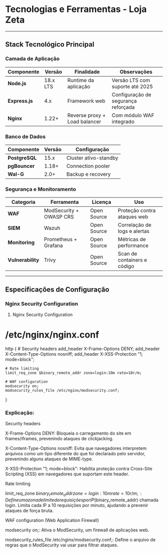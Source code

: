 # Tecnologias e Ferramentas - Loja Zeta

---

## Stack Tecnológico Principal

### Camada de Aplicação
| Componente  | Versão    | Finalidade                 | Observações                          |
|-------------|-----------|----------------------------|--------------------------------------|
| **Node.js** | 18.x LTS  | Runtime da aplicação       | Versão LTS com suporte até 2025      |
| **Express.js** | 4.x    | Framework web              | Configuração de segurança reforçada  |
| **Nginx**   | 1.22+     | Reverse proxy + Load balancer | Com módulo WAF integrado          |

### Banco de Dados
| Componente   | Versão | Configuração          |
|--------------|--------|----------------------|
| **PostgreSQL** | 15.x | Cluster ativo-standby |
| **pgBouncer**  | 1.18+| Connection pooler     |
| **Wal-G**      | 2.0+ | Backup e recovery     |

### Segurança e Monitoramento
| Categoria        | Ferramenta                  | Licença      | Uso                           |
|------------------|-----------------------------|--------------|-------------------------------|
| **WAF**          | ModSecurity + OWASP CRS     | Open Source  | Proteção contra ataques web   |
| **SIEM**         | Wazuh                       | Open Source  | Correlação de logs e alertas  |
| **Monitoring**   | Prometheus + Grafana        | Open Source  | Métricas de performance       |
| **Vulnerability**| Trivy                       | Open Source  | Scan de containers e código   |

---

## Especificações de Configuração

### Nginx Security Configuration
1. Nginx Security Configuration
# /etc/nginx/nginx.conf
http {
    # Security headers
    add_header X-Frame-Options DENY;
    add_header X-Content-Type-Options nosniff;
    add_header X-XSS-Protection "1; mode=block";
    
    # Rate limiting
    limit_req_zone $binary_remote_addr zone=login:10m rate=10r/m;
    
    # WAF configuration
    modsecurity on;
    modsecurity_rules_file /etc/nginx/modsecurity.conf;
}

### Explicação:

Security headers

  X-Frame-Options DENY: Bloqueia o carregamento do site em frames/iframes, prevenindo ataques de clickjacking.

 X-Content-Type-Options nosniff: Evita que navegadores interpretem arquivos como um tipo diferente do que foi declarado pelo servidor, prevenindo alguns ataques de MIME-type.
 
 X-XSS-Protection "1; mode=block": Habilita proteção contra Cross-Site Scripting (XSS) em navegadores que suportam este header.

 Rate limiting

limit_req_zone $binary_remote_addr zone=login:10m rate=10r/m;: Define uma zona de limite de requisições por IP ($binary_remote_addr) chamada login. Limita cada IP a 10 requisições por minuto, ajudando a prevenir ataques de força bruta.

WAF configuration (Web Application Firewall)

modsecurity on;: Ativa o ModSecurity, um firewall de aplicações web.

modsecurity_rules_file /etc/nginx/modsecurity.conf;: Define o arquivo de regras que o ModSecurity vai usar para filtrar ataques.
